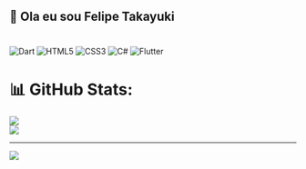 ## 👋 Ola eu sou Felipe Takayuki 


# 
![Dart](https://img.shields.io/badge/dart-%230175C2.svg?style=for-the-badge&logo=dart&logoColor=white) ![HTML5](https://img.shields.io/badge/html5-%23E34F26.svg?style=for-the-badge&logo=html5&logoColor=white) ![CSS3](https://img.shields.io/badge/css3-%231572B6.svg?style=for-the-badge&logo=css3&logoColor=white) ![C#](https://img.shields.io/badge/c%23-%23239120.svg?style=for-the-badge&logo=c-sharp&logoColor=white) ![Flutter](https://img.shields.io/badge/Flutter-%2302569B.svg?style=for-the-badge&logo=Flutter&logoColor=white)
# 📊 GitHub Stats:
<!-- ![](https://github-readme-stats.vercel.app/api?username=Felipe-Takayuki&theme=dark&hide_border=false&include_all_commits=false&count_private=false)<br/> -->
![](https://github-readme-streak-stats.herokuapp.com/?user=Felipe-Takayuki&theme=dark&hide_border=false)<br/>
![](https://github-readme-stats.vercel.app/api/top-langs/?username=Felipe-Takayuki&theme=dark&hide_border=false&include_all_commits=false&count_private=false&layout=compact)

---
[![](https://visitcount.itsvg.in/api?id=Felipe-Takayuki&icon=0&color=0)](https://visitcount.itsvg.in)

<!-- Proudly created with GPRM ( https://gprm.itsvg.in ) -->
#
